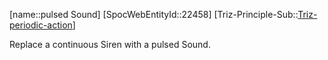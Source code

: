 ﻿---
type: TrizExample
aliases:
- pulsed Sound
license: CC BY-SA 4.0
copyright: https://github.com/SpocWeb
IsDeleted: false
IsReadOnly: false
Confidential: public
tags: 
- Triz/Principle/Example
---
[name::pulsed Sound]
[SpocWebEntityId::22458]
[Triz-Principle-Sub::[Triz-periodic-action](tech/Triz/Sub/Triz-periodic-action.md)]

Replace a continuous Siren with a pulsed Sound.